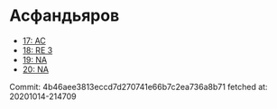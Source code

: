 # Асфандьяров
- [17: AC](17.md)
- [18: RE 3](18.md)
- [19: NA](19.md)
- [20: NA](20.md)

Commit: 4b46aee3813eccd7d270741e66b7c2ea736a8b71
 fetched at: 20201014-214709

